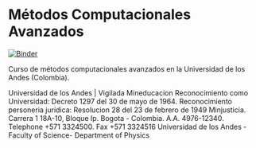 Métodos Computacionales Avanzados
=================================

[![Binder](https://mybinder.org/badge.svg)](https://mybinder.org/v2/gh/ComputoCienciasUniandes/MetodosComputacionalesAvanzados/master?urlpath=lab)

Curso de métodos computacionales avanzados en la Universidad de los Andes (Colombia).

Universidad de los Andes | Vigilada Mineducacion Reconocimiento como Universidad: Decreto 1297 del 30 de mayo de 1964. Reconocimiento personeria juridica: Resolucion 28 del 23 de febrero de 1949 Minjusticia. Carrera 1 18A-10, Bloque Ip. Bogota - Colombia. A.A. 4976-12340. Telephone +571 3324500. Fax +571 3324516 Universidad de los Andes - Faculty of Science- Department of Physics

